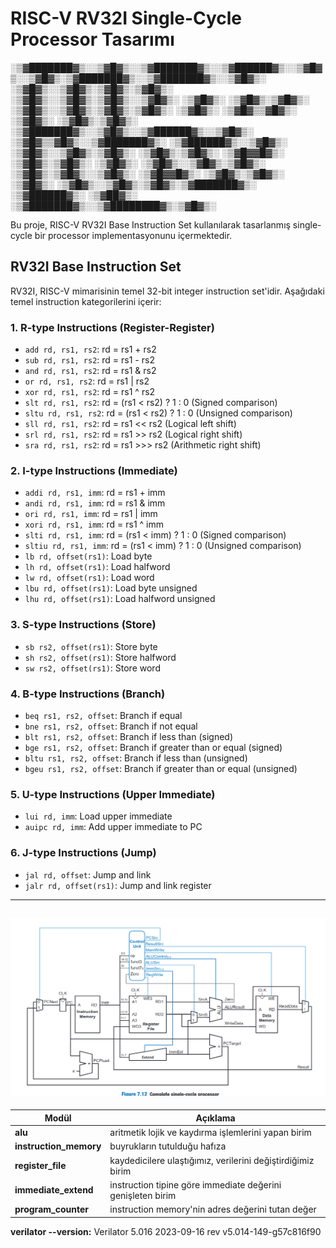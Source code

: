 # RISC-V RV32I Single-Cycle Processor Tasarımı


░▒▓███████▓▒░░▒▓█▓▒░░▒▓███████▓▒░░▒▓██████▓▒░░▒▓█▓▒░░▒▓█▓▒░▒▓███████▓▒░░▒▓███████▓▒░░▒▓█▓▒░ 
░▒▓█▓▒░░▒▓█▓▒░▒▓█▓▒░▒▓█▓▒░      ░▒▓█▓▒░░▒▓█▓▒░▒▓█▓▒░░▒▓█▓▒░      ░▒▓█▓▒░      ░▒▓█▓▒░▒▓█▓▒░ 
░▒▓█▓▒░░▒▓█▓▒░▒▓█▓▒░▒▓█▓▒░      ░▒▓█▓▒░       ░▒▓█▓▒▒▓█▓▒░       ░▒▓█▓▒░      ░▒▓█▓▒░▒▓█▓▒░ 
░▒▓███████▓▒░░▒▓█▓▒░░▒▓██████▓▒░░▒▓█▓▒░       ░▒▓█▓▒▒▓█▓▒░░▒▓███████▓▒░ ░▒▓██████▓▒░░▒▓█▓▒░ 
░▒▓█▓▒░░▒▓█▓▒░▒▓█▓▒░      ░▒▓█▓▒░▒▓█▓▒░        ░▒▓█▓▓█▓▒░        ░▒▓█▓▒░▒▓█▓▒░      ░▒▓█▓▒░ 
░▒▓█▓▒░░▒▓█▓▒░▒▓█▓▒░      ░▒▓█▓▒░▒▓█▓▒░░▒▓█▓▒░ ░▒▓█▓▓█▓▒░        ░▒▓█▓▒░▒▓█▓▒░      ░▒▓█▓▒░ 
░▒▓█▓▒░░▒▓█▓▒░▒▓█▓▒░▒▓███████▓▒░ ░▒▓██████▓▒░   ░▒▓██▓▒░  ░▒▓███████▓▒░░▒▓████████▓▒░▒▓█▓▒░ 
                                                                                
Bu proje, RISC-V RV32I Base Instruction Set kullanılarak tasarlanmış single-cycle bir processor implementasyonunu içermektedir.

## RV32I Base Instruction Set

RV32I, RISC-V mimarisinin temel 32-bit integer instruction set'idir. Aşağıdaki temel instruction kategorilerini içerir:

### 1. R-type Instructions (Register-Register)
- `add rd, rs1, rs2`: rd = rs1 + rs2
- `sub rd, rs1, rs2`: rd = rs1 - rs2
- `and rd, rs1, rs2`: rd = rs1 & rs2
- `or rd, rs1, rs2`: rd = rs1 | rs2
- `xor rd, rs1, rs2`: rd = rs1 ^ rs2
- `slt rd, rs1, rs2`: rd = (rs1 < rs2) ? 1 : 0 (Signed comparison)
- `sltu rd, rs1, rs2`: rd = (rs1 < rs2) ? 1 : 0 (Unsigned comparison)
- `sll rd, rs1, rs2`: rd = rs1 << rs2 (Logical left shift)
- `srl rd, rs1, rs2`: rd = rs1 >> rs2 (Logical right shift)
- `sra rd, rs1, rs2`: rd = rs1 >>> rs2 (Arithmetic right shift)

### 2. I-type Instructions (Immediate)
- `addi rd, rs1, imm`: rd = rs1 + imm
- `andi rd, rs1, imm`: rd = rs1 & imm
- `ori rd, rs1, imm`: rd = rs1 | imm
- `xori rd, rs1, imm`: rd = rs1 ^ imm
- `slti rd, rs1, imm`: rd = (rs1 < imm) ? 1 : 0 (Signed comparison)
- `sltiu rd, rs1, imm`: rd = (rs1 < imm) ? 1 : 0 (Unsigned comparison)
- `lb rd, offset(rs1)`: Load byte
- `lh rd, offset(rs1)`: Load halfword
- `lw rd, offset(rs1)`: Load word
- `lbu rd, offset(rs1)`: Load byte unsigned
- `lhu rd, offset(rs1)`: Load halfword unsigned

### 3. S-type Instructions (Store)
- `sb rs2, offset(rs1)`: Store byte
- `sh rs2, offset(rs1)`: Store halfword
- `sw rs2, offset(rs1)`: Store word

### 4. B-type Instructions (Branch)
- `beq rs1, rs2, offset`: Branch if equal
- `bne rs1, rs2, offset`: Branch if not equal
- `blt rs1, rs2, offset`: Branch if less than (signed)
- `bge rs1, rs2, offset`: Branch if greater than or equal (signed)
- `bltu rs1, rs2, offset`: Branch if less than (unsigned)
- `bgeu rs1, rs2, offset`: Branch if greater than or equal (unsigned)


### 5. U-type Instructions (Upper Immediate)
- `lui rd, imm`: Load upper immediate
- `auipc rd, imm`: Add upper immediate to PC

### 6. J-type Instructions (Jump)
- `jal rd, offset`: Jump and link
- `jalr rd, offset(rs1)`: Jump and link register
---

![](docs/single-cycle-processor.png)
---
	
| Modül | Açıklama |
|--------|----------|
|**alu**|aritmetik lojik ve kaydırma işlemlerini yapan birim|
|**instruction_memory**|buyrukların tutulduğu hafıza|
|**register_file**|kaydedicilere ulaştığımız, verilerini değiştirdiğimiz birim|
|**immediate_extend**|instruction tipine göre immediate değerini genişleten birim|
|**program_counter**|instruction memory'nin adres değerini tutan değer|




**verilator --version:** Verilator 5.016 2023-09-16 rev v5.014-149-g57c816f90